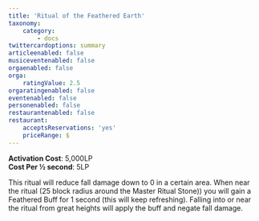 ```yaml
---
title: 'Ritual of the Feathered Earth'
taxonomy:
    category:
        - docs
twittercardoptions: summary
articleenabled: false
musiceventenabled: false
orgaenabled: false
orga:
    ratingValue: 2.5
orgaratingenabled: false
eventenabled: false
personenabled: false
restaurantenabled: false
restaurant:
    acceptsReservations: 'yes'
    priceRange: $
---
```


**Activation Cost**: 5,000LP  
**Cost Per ½ second**: 5LP  

This ritual will reduce fall damage down to 0 in a certain area. When near the ritual (25 block radius around the Master Ritual Stone)) you will gain a Feathered Buff for 1 second (this will keep refreshing). Falling into or near the ritual from great heights will apply the buff and negate fall damage.


